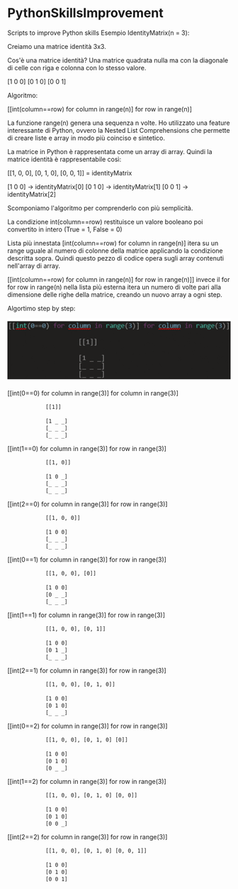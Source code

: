 # PythonSkillsImprovement
Scripts to improve Python skills
Esempio IdentityMatrix(n = 3):

Creiamo una matrice identità 3x3.

Cos'è una matrice identità? 
Una matrice quadrata nulla ma con la diagonale di celle con riga e colonna con lo stesso valore.

[1 0 0]
[0 1 0]
[0 0 1]


Algoritmo:

[[int(column==row) for column in range(n)] for row in range(n)]

La funzione range(n) genera una sequenza n volte.
Ho utilizzato una feature interessante di Python, ovvero la Nested List Comprehensions che permette di creare liste e array in modo più coinciso e sintetico.

La matrice in Python è rappresentata come un array di array. Quindi la matrice identità è rappresentabile così:

[[1, 0, 0], [0, 1, 0], [0, 0, 1]] = identityMatrix

[1 0 0] -> identityMatrix[0]
[0 1 0] -> identityMatrix[1]
[0 0 1] -> identityMatrix[2]

Scomponiamo l'algoritmo per comprenderlo con più semplicità.

La condizione int(column==row) restituisce un valore booleano poi convertito in intero (True = 1, False = 0)

Lista più innestata [int(column==row) for column in range(n)] itera su un range uguale al numero di colonne della matrice applicando la condizione  descritta sopra. Quindi questo pezzo di codice opera sugli array contenuti nell'array di array.

[[int(column==row) for column in range(n)] for row in range(n)]] invece il for for row in range(n) nella lista più esterna itera un numero di volte pari alla dimensione delle righe della matrice, creando un nuovo array a ogni step.

Algortimo step by step:

![Alt text](https://github.com/DelsHanzo/PythonSkillsImprovement/blob/main/Documentation/IdentityMatrix.gif)

[[int(0==0) for column in range(3)] for column in range(3)]

				[[1]]
				
				[1 _ _]
				[_ _ _]
				[_ _ _]


[[int(1==0) for column in range(3)] for row in range(3)]

				[[1, 0]]
				
				[1 0 _]
				[_ _ _]
				[_ _ _]


[[int(2==0) for column in range(3)] for row in range(3)]

				[[1, 0, 0]]
				
				[1 0 0]
				[_ _ _]
				[_ _ _]


[[int(0==1) for column in range(3)] for row in range(3)]

				[[1, 0, 0], [0]]
				
				[1 0 0]
				[0 _ _]
				[_ _ _]

[[int(1==1) for column in range(3)] for row in range(3)]

				[[1, 0, 0], [0, 1]]
				
				[1 0 0]
				[0 1 _]
				[_ _ _]

[[int(2==1) for column in range(3)] for row in range(3)]

				[[1, 0, 0], [0, 1, 0]]
				
				[1 0 0]
				[0 1 0]
				[_ _ _]

[[int(0==2) for column in range(3)] for row in range(3)]

				[[1, 0, 0], [0, 1, 0] [0]]
				
				[1 0 0]
				[0 1 0]
				[0 _ _]

[[int(1==2) for column in range(3)] for row in range(3)]

				[[1, 0, 0], [0, 1, 0] [0, 0]]
				
				[1 0 0]
				[0 1 0]
				[0 0 _]

[[int(2==2) for column in range(3)] for row in range(3)]

				[[1, 0, 0], [0, 1, 0] [0, 0, 1]]
				
				[1 0 0]
				[0 1 0]
				[0 0 1]
